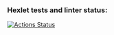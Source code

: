 ### Hexlet tests and linter status:
[![Actions Status](https://github.com/Zaazu1/frontend-project-44/workflows/hexlet-check/badge.svg)](https://github.com/Zaazu1/frontend-project-44/actions)
